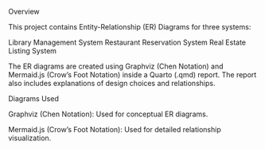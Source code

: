 Overview

This project contains Entity-Relationship (ER) Diagrams for three systems:

Library Management System
Restaurant Reservation System
Real Estate Listing System

The ER diagrams are created using Graphviz (Chen Notation) and Mermaid.js (Crow’s Foot Notation) inside a Quarto (.qmd) report. The report also includes explanations of design choices and relationships.


Diagrams Used

Graphviz (Chen Notation): Used for conceptual ER diagrams.

Mermaid.js (Crow’s Foot Notation): Used for detailed relationship visualization.
